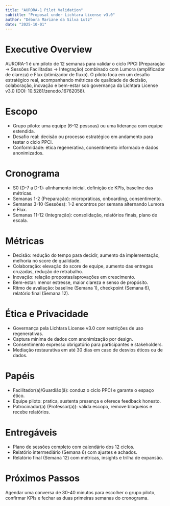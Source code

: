 ```yaml
---
title: "AURORA-1 Pilot Validation"
subtitle: "Proposal under Lichtara License v3.0"
author: "Débora Mariane da Silva Lutz"
date: "2025-10-01"
---
```


# Executive Overview
AURORA-1 é um piloto de 12 semanas para validar o ciclo PPCI (Preparação -> Sessões Facilitadas -> Integração) combinado com Lumora (amplificador de clareza) e Flux (otimizador de fluxo). O piloto foca em um desafio estratégico real, acompanhando métricas de qualidade de decisão, colaboração, inovação e bem-estar sob governança da Lichtara License v3.0 (DOI: 10.5281/zenodo.16762058).

# Escopo
- Grupo piloto: uma equipe (6-12 pessoas) ou uma liderança com equipe estendida.
- Desafio real: decisão ou processo estratégico em andamento para testar o ciclo PPCI.
- Conformidade: ética regenerativa, consentimento informado e dados anonimizados.

# Cronograma
- S0 (D-7 a D-1): alinhamento inicial, definição de KPIs, baseline das métricas.
- Semanas 1-2 (Preparação): micropráticas, onboarding, consentimento.
- Semanas 3-10 (Sessões): 1-2 encontros por semana alternando Lumora e Flux.
- Semanas 11-12 (Integração): consolidação, relatórios finais, plano de escala.

# Métricas
- Decisão: redução do tempo para decidir, aumento da implementação, melhoria no score de qualidade.
- Colaboração: elevação do score de equipe, aumento das entregas cruzadas, redução de retrabalho.
- Inovação: relação propostas/aprovações em crescimento.
- Bem-estar: menor estresse, maior clareza e senso de propósito.
- Ritmo de avaliação: baseline (Semana 1), checkpoint (Semana 6), relatório final (Semana 12).

# Ética e Privacidade
- Governança pela Lichtara License v3.0 com restrições de uso regenerativas.
- Captura mínima de dados com anonimização por design.
- Consentimento expresso obrigatório para participantes e stakeholders.
- Mediação restaurativa em até 30 dias em caso de desvios éticos ou de dados.

# Papéis
- Facilitador(a)/Guardião(ã): conduz o ciclo PPCI e garante o espaço ético.
- Equipe piloto: pratica, sustenta presença e oferece feedback honesto.
- Patrocinador(a) (Professor(a)): valida escopo, remove bloqueios e recebe relatórios.

# Entregáveis
- Plano de sessões completo com calendário dos 12 ciclos.
- Relatório intermediário (Semana 6) com ajustes e achados.
- Relatório final (Semana 12) com métricas, insights e trilha de expansão.

# Próximos Passos
Agendar uma conversa de 30-40 minutos para escolher o grupo piloto, confirmar KPIs e fechar as duas primeiras semanas do cronograma.
